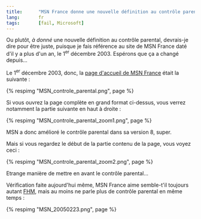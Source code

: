 ```yaml
--- 
title:      "MSN France donne une nouvelle définition au contrôle parental" 
lang:       fr 
tags:       [fail, Microsoft]
---
```


Ou plutôt, *à donné* une nouvelle définition au contrôle parental, devrais-je dire pour être juste, puisque je fais référence au site de MSN France daté d'il y a plus d'un an, le 1<sup>er</sup> décembre 2003. Espérons que ça a changé depuis…


Le 1<sup>er</sup> décembre 2003, donc, la [page d'accueil de MSN France](http://www.msn.fr/) était la suivante :

{% respimg "MSN_controle_parental.png", page %}


Si vous ouvrez la page complète en grand format ci-dessus, vous verrez notamment la partie suivante en haut à droite :

{% respimg "MSN_controle_parental_zoom1.png", page %}


MSN a donc amélioré le contrôle parental dans sa version 8, super.

Mais si vous regardez le début de la partie contenu de la page, vous voyez ceci :

{% respimg "MSN_controle_parental_zoom2.png", page %}


Etrange manière de mettre en avant le contrôle parental…

Vérification faite aujourd'hui même, MSN France aime semble-t'il toujours autant [FHM](/2003/12/fhm-blah-blah-blah.html), mais au moins ne parle plus de contrôle parental en même temps :

{% respimg "MSN_20050223.png", page %}
